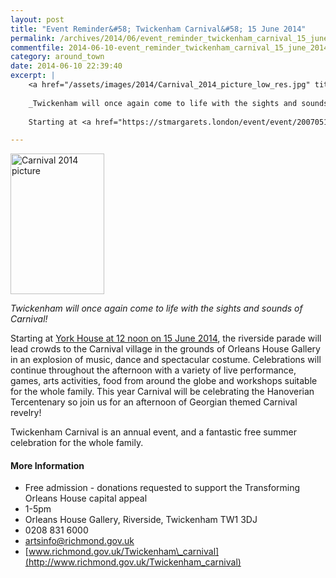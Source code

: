 ```yaml
---
layout: post
title: "Event Reminder&#58; Twickenham Carnival&#58; 15 June 2014"
permalink: /archives/2014/06/event_reminder_twickenham_carnival_15_june_2014.html
commentfile: 2014-06-10-event_reminder_twickenham_carnival_15_june_2014
category: around_town
date: 2014-06-10 22:39:40
excerpt: |
    <a href="/assets/images/2014/Carnival_2014_picture_low_res.jpg" title="See larger version of - Carnival 2014 picture"><img src="/assets/images/2014/Carnival_2014_picture_low_res_thumb.jpg" width="150" height="225" alt="Carnival 2014 picture" class="photo right" /></a>
    
    _Twickenham will once again come to life with the sights and sounds of Carnival!_
    
    Starting at <a href="https://stmargarets.london/event/event/200705144426,">York House at 12 noon on 15 June 2014</a> the riverside parade will lead crowds to the Carnival village in the grounds of Orleans House Gallery in an explosion of music, dance and spectacular costume. Celebrations will continue throughout the afternoon with a variety of live performance, games, arts activities, food from around the globe and workshops suitable for the whole family. This year Carnival will be celebrating the Hanoverian Tercentenary so join us for an afternoon of Georgian themed Carnival revelry!

---
```


<a href="/assets/images/2014/Carnival_2014_picture_low_res.jpg" title="See larger version of - Carnival 2014 picture"><img src="/assets/images/2014/Carnival_2014_picture_low_res_thumb.jpg" width="150" height="225" alt="Carnival 2014 picture" class="photo right" /></a>

*Twickenham will once again come to life with the sights and sounds of Carnival!*

Starting at [York House at 12 noon on 15 June 2014](https://stmargarets.london/event/event/200705144426), the riverside parade will lead crowds to the Carnival village in the grounds of Orleans House Gallery in an explosion of music, dance and spectacular costume. Celebrations will continue throughout the afternoon with a variety of live performance, games, arts activities, food from around the globe and workshops suitable for the whole family. This year Carnival will be celebrating the Hanoverian Tercentenary so join us for an afternoon of Georgian themed Carnival revelry!

Twickenham Carnival is an annual event, and a fantastic free summer celebration for the whole family.

#### More Information

-   Free admission - donations requested to support the Transforming Orleans House capital appeal
-   1-5pm
-   Orleans House Gallery, Riverside, Twickenham TW1 3DJ
-   0208 831 6000
-   <artsinfo@richmond.gov.uk>
-   [www.richmond.gov.uk/Twickenham\_carnival](http://www.richmond.gov.uk/Twickenham_carnival)
